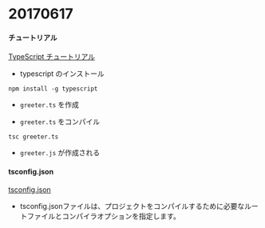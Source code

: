 20170617
========

#### チュートリアル
[TypeScript チュートリアル](https://www.typescriptlang.org/docs/handbook/typescript-in-5-minutes.html)

- typescript のインストール

```shell
npm install -g typescript
```

- `greeter.ts` を作成

- `greeter.ts` をコンパイル

```shell
tsc greeter.ts
```

- `greeter.js` が作成される


#### tsconfig.json

[tsconfig.json](http://www.typescriptlang.org/docs/handbook/tsconfig-json.html)

- tsconfig.jsonファイルは、プロジェクトをコンパイルするために必要なルートファイルとコンパイラオプションを指定します。
